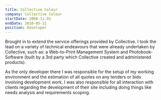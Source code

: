 ```yaml
---
title: Collective Colour
company: Collective Colour
startDate: 2008-11-01
endDate: 2010-05-31
position: Developer
---
```


Brought in to extend the service offerings provided by Collective. I took the lead on a variety of technical endeavours that were already undertaken by Collective, such as: a Web-to-Print Management System and Photobook-Software (built by a 3rd party which Collective created and administered products).

<!--more-->

As the only developer there I was responsible for the setup of my working environment and the estimation of all quotes on any tenders or bids involving development work. I was also responsible for all interaction with clients regarding the development of their site including doing things like needs analysis and requirements scoping.